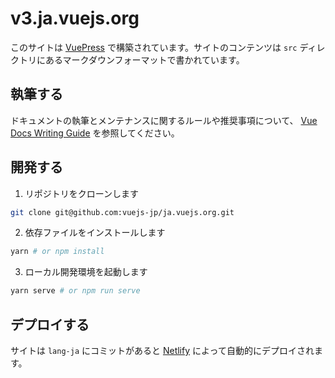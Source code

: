 # v3.ja.vuejs.org

このサイトは [VuePress](https://vuepress.vuejs.org/) で構築されています。サイトのコンテンツは `src` ディレクトリにあるマークダウンフォーマットで書かれています。

## 執筆する

ドキュメントの執筆とメンテナンスに関するルールや推奨事項について、 [Vue Docs Writing Guide](https://v3.ja.vuejs.org/guide/writing-guide.html) を参照してください。

## 開発する

1. リポジトリをクローンします

```bash
git clone git@github.com:vuejs-jp/ja.vuejs.org.git
```

2. 依存ファイルをインストールします

```bash
yarn # or npm install
```

3. ローカル開発環境を起動します

```bash
yarn serve # or npm run serve
```

## デプロイする

サイトは `lang-ja` にコミットがあると [Netlify](https://www.netlify.com/) によって自動的にデプロイされます。
